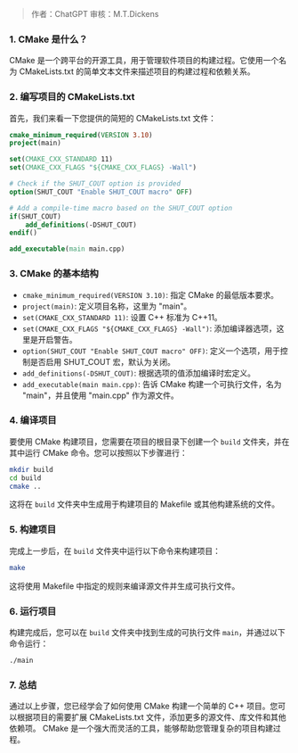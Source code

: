 > 作者：ChatGPT
> 审核：M.T.Dickens

### 1. CMake 是什么？

CMake 是一个跨平台的开源工具，用于管理软件项目的构建过程。它使用一个名为 CMakeLists.txt 的简单文本文件来描述项目的构建过程和依赖关系。

### 2. 编写项目的 CMakeLists.txt

首先，我们来看一下您提供的简短的 CMakeLists.txt 文件：

```cmake
cmake_minimum_required(VERSION 3.10)
project(main)

set(CMAKE_CXX_STANDARD 11)
set(CMAKE_CXX_FLAGS "${CMAKE_CXX_FLAGS} -Wall")

# Check if the SHUT_COUT option is provided
option(SHUT_COUT "Enable SHUT_COUT macro" OFF)

# Add a compile-time macro based on the SHUT_COUT option
if(SHUT_COUT)
    add_definitions(-DSHUT_COUT)
endif()

add_executable(main main.cpp)
```

### 3. CMake 的基本结构

- `cmake_minimum_required(VERSION 3.10)`: 指定 CMake 的最低版本要求。
- `project(main)`: 定义项目名称，这里为 "main"。
- `set(CMAKE_CXX_STANDARD 11)`: 设置 C++ 标准为 C++11。
- `set(CMAKE_CXX_FLAGS "${CMAKE_CXX_FLAGS} -Wall")`: 添加编译器选项，这里是开启警告。
- `option(SHUT_COUT "Enable SHUT_COUT macro" OFF)`: 定义一个选项，用于控制是否启用 SHUT_COUT 宏，默认为关闭。
- `add_definitions(-DSHUT_COUT)`: 根据选项的值添加编译时宏定义。
- `add_executable(main main.cpp)`: 告诉 CMake 构建一个可执行文件，名为 "main"，并且使用 "main.cpp" 作为源文件。

### 4. 编译项目

要使用 CMake 构建项目，您需要在项目的根目录下创建一个 `build` 文件夹，并在其中运行 CMake 命令。您可以按照以下步骤进行：

```bash
mkdir build
cd build
cmake ..
```

这将在 `build` 文件夹中生成用于构建项目的 Makefile 或其他构建系统的文件。

### 5. 构建项目

完成上一步后，在 `build` 文件夹中运行以下命令来构建项目：

```bash
make
```

这将使用 Makefile 中指定的规则来编译源文件并生成可执行文件。

### 6. 运行项目

构建完成后，您可以在 `build` 文件夹中找到生成的可执行文件 `main`，并通过以下命令运行：

```bash
./main
```

### 7. 总结

通过以上步骤，您已经学会了如何使用 CMake 构建一个简单的 C++ 项目。您可以根据项目的需要扩展 CMakeLists.txt 文件，添加更多的源文件、库文件和其他依赖项。 CMake 是一个强大而灵活的工具，能够帮助您管理复杂的项目构建过程。